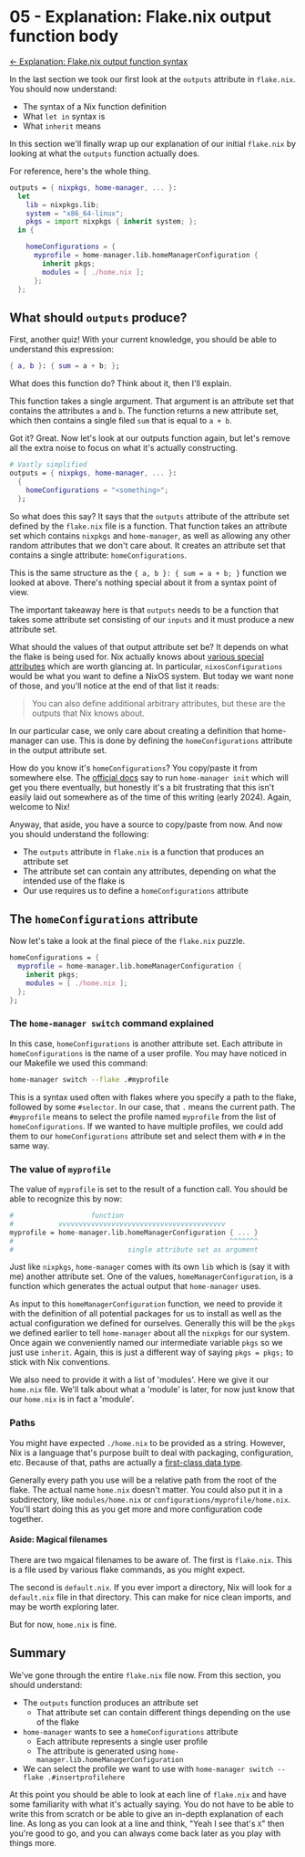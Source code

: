 # 05 - Explanation: Flake.nix output function body

[<- Explanation: Flake.nix output function syntax](04-explain-outputs-function.md)

In the last section we took our first look at the `outputs` attribute in
`flake.nix`. You should now understand:

- The syntax of a Nix function definition
- What `let in` syntax is
- What `inherit` means

In this section we'll finally wrap up our explanation of our initial
`flake.nix` by looking at what the `outputs` function actually does.

For reference, here's the whole thing.

```nix
outputs = { nixpkgs, home-manager, ... }:
  let
    lib = nixpkgs.lib;
    system = "x86_64-linux";
    pkgs = import nixpkgs { inherit system; };
  in {

    homeConfigurations = {
      myprofile = home-manager.lib.homeManagerConfiguration {
        inherit pkgs;
        modules = [ ./home.nix ];
      };
  };
```

## What should `outputs` produce?

First, another quiz! With your current knowledge, you should be able to
understand this expression:

```nix
{ a, b }: { sum = a + b; };
```

What does this function do? Think about it, then I'll explain.

This function takes a single argument. That argument is an attribute set that
contains the attributes `a` and `b`. The function returns a new attribute set,
which then contains a single filed `sum` that is equal to `a + b`.

Got it? Great. Now let's look at our outputs function again, but let's remove
all the extra noise to focus on what it's actually constructing.

```nix
# Vastly simplified
outputs = { nixpkgs, home-manager, ... }:
  {
    homeConfigurations = "<something>";
  };
```

So what does this say? It says that the `outputs` attribute of the attribute set
defined by the `flake.nix` file is a function. That function takes an attribute
set which contains `nixpkgs` and `home-manager`, as well as allowing any other
random attributes that we don't care about. It creates an attribute set that
contains a single attribute: `homeConfigurations`.

This is the same structure as the `{ a, b }: { sum = a + b; }` function we
looked at above. There's nothing special about it from a syntax point of view.

The important takeaway here is that `outputs` needs to be a function that takes
some attribute set consisting of our `inputs` and it must produce a new
attribute set.

What should the values of that output attribute set be? It depends on what the
flake is being used for. Nix actually knows about [various special attributes](https://nixos.wiki/wiki/Flakes#Output_schema)
which are worth glancing at. In particular, `nixosConfigurations` would be what
you want to define a NixOS system. But today we want none of those, and you'll
notice at the end of that list it reads:

> You can also define additional arbitrary attributes, but these are the outputs that Nix knows about.

In our particular case, we only care about creating
a definition that home-manager can use. This is done by defining the
`homeConfigurations` attribute in the output attribute set.

How do you know it's `homeConfigurations`? You copy/paste it from somewhere
else. The [official docs](https://nix-community.github.io/home-manager/index.xhtml#sec-flakes-standalone)
say to run `home-manager init` which will get you there eventually, but honestly
it's a bit frustrating that this isn't easily laid out somewhere as of the time
of this writing (early 2024). Again, welcome to Nix!

Anyway, that aside, you have a source to copy/paste from now. And now you should
understand the following:

- The `outputs` attribute in `flake.nix` is a function that produces an attribute set
- The attribute set can contain any attributes, depending on what the intended use of the flake is
- Our use requires us to define a `homeConfigurations` attribute

## The `homeConfigurations` attribute

Now let's take a look at the final piece of the `flake.nix` puzzle.

```nix
homeConfigurations = {
  myprofile = home-manager.lib.homeManagerConfiguration {
    inherit pkgs;
    modules = [ ./home.nix ];
  };
};
```

### The `home-manager switch` command explained

In this case, `homeConfigurations` is another attribute set. Each attribute in
`homeConfigurations` is the name of a user profile. You may have noticed in
our Makefile we used this command:

```bash
home-manager switch --flake .#myprofile
```

This is a syntax used often with flakes where you specify a path to the flake,
followed by some `#selector`. In our case, that `.` means the current path.
The `#myprofile` means to select the profile named `myprofile` from the list of
`homeConfigurations`. If we wanted to have multiple profiles, we could add them
to our `homeConfigurations` attribute set and select them with `#` in the same
way.

### The value of `myprofile`

The value of `myprofile` is set to the result of a function call.  You should
be able to recognize this by now:

```nix
#                   function
#           vvvvvvvvvvvvvvvvvvvvvvvvvvvvvvvvvvvvvvvvv
myprofile = home-manager.lib.homeManagerConfiguration { ... }
#                                                     ^^^^^^^
#                            single attribute set as argument
```

Just like `nixpkgs`, `home-manager` comes with its own `lib` which is (say it
with me) another attribute set. One of the values, `homeManagerConfiguration`,
is a function which generates the actual output that `home-manager` uses.

As input to this `homeManagerConfiguration` function, we need to provide it with
the definition of all potential packages for us to install as well as the actual
configuration we defined for ourselves. Generally this will be the `pkgs` we
defined earlier to tell `home-manager` about all the `nixpkgs` for our system.
Once again we conveniently named our intermediate variable `pkgs` so we just
use `inherit`. Again, this is just a different way of saying `pkgs = pkgs;`
to stick with Nix conventions.

We also need to provide it with a list of 'modules'. Here we give it our
`home.nix` file. We'll talk about what a 'module' is later, for now just know
that our `home.nix` is in fact a 'module'.

### Paths

You might have expected `./home.nix` to be provided as a string. However, Nix is
a language that's purpose built to deal with packaging, configuration, etc.
Because of that, paths are actually a [first-class data type](https://nixos.org/manual/nix/stable/language/values#type-path).

Generally every path you use will be a relative path from the root of the flake.
The actual name `home.nix` doesn't matter. You could also put it in a
subdirectory, like `modules/home.nix` or `configurations/myprofile/home.nix`.
You'll start doing this as you get more and more configuration code together.

#### Aside: Magical filenames

There are two mgaical filenames to be aware of. The first is `flake.nix`.
This is a file used by various flake commands, as you might expect.

The second is `default.nix`. If you ever import a directory, Nix will look for
a `default.nix` file in that directory. This can make for nice clean imports,
and may be worth exploring later.

But for now, `home.nix` is fine.

## Summary

We've gone through the entire `flake.nix` file now. From this section, you
should understand:

- The `outputs` function produces an attribute set
  - That attribute set can contain different things depending on the use of the flake
- `home-manager` wants to see a `homeConfigurations` attribute
  - Each attribute represents a single user profile
  - The attribute is generated using `home-manager.lib.homeManagerConfiguration`
- We can select the profile we want to use with `home-manager switch --flake .#insertprofilehere`

At this point you should be able to look at each line of `flake.nix` and have
some familiarity with what it's actually saying. You do not have to be able to
write this from scratch or be able to give an in-depth explanation of each line.
As long as you can look at a line and think, "Yeah I see that's `X`" then you're
good to go, and you can always come back later as you play with things more.
